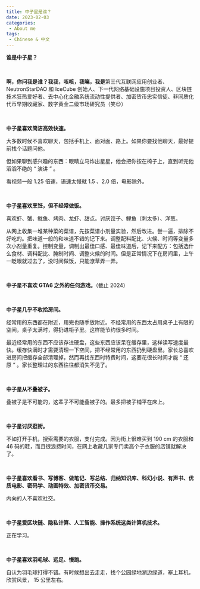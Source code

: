 ```yaml
---
title: 中子星是谁？
date: 2023-02-03
categories:
 - About me
tags:
 - Chinese & 中文
---
```


**谁是中子星？**

<br>

**啊，你问我是谁？我我，咳咳，我嘛，我是**第三代互联网应用创业者、NeutronStarDAO 和 IceCube 创始人、下一代网络基础设施项目投资人、区块链技术狂热爱好者、去中心化金融系统流动性提供者、加密货币忠实信徒、非同质化代币早期收藏家、数字黄金二级市场研究员（笑😉）

<br>

**中子星喜欢简洁高效快速。**

大多数时候不喜欢聊天，包括手机上、面对面、路上。如果你要找他聊天，最好提前找个话题问他。

但如果聊到感兴趣的东西：眼睛立马炸出星星，他会把你按在椅子上，直到听完他滔滔不绝的 “ 演讲 ” 。

看视频一般 1.25 倍速，语速太慢就 1.5 、2.0 倍，电影除外。

<br>

**中子星喜欢烹饪，但不经常做饭。**

喜欢虾、蟹、鱿鱼、烤肉、龙虾、甜点。讨厌饺子、鲤鱼（刺太多）、洋葱。

从网上收集一堆某种菜的菜谱，先按菜谱小剂量实验，然后改进。尝一遍，排除不好吃的。把味道一般的和味道不错的记下来。调整配料配比、火候、时间等变量多次小剂量重复。控制变量，调制出最佳口感、最佳味道后，记下来配方：包括选什么食材、调料配比、腌制时间、调整火候的时间。但是正常情况下在房间里，上午一眨眼就过去了，没时间做饭，只能潦草弄一弄。

<br>

**中子星不喜欢 GTA6 之外的任何游戏。**（截止 2024）

<br>

**中子星几乎不收拾房间。**

经常用的东西都在附近，用完也随手放附近。不经常用的东西太占用桌子上有限的空间，桌子太满时，得扔进柜子里。这样能节约很多时间。

最近经常用的东西不应该存进硬盘，这些东西应该呆在缓存里，这样读写速度最快。缓存快满时才需要清理一下空间，把不经常用的东西扔到硬盘里。家长总喜欢进房间把缓存全部清理掉，然而再找东西时特费时间，这要花很长时间才能 “ 还原 ” 。家长整理过的东西往往都消失不见了。

<br>

**中子星从不叠被子。**

叠被子是不可能的，这辈子不可能叠被子的。最多把被子铺平在床上。

<br>

**中子星讨厌逛街。**

不如打开手机，搜索需要的衣服，支付完成。因为街上很难买到 190 cm 的衣服和 46 码的鞋，而且很浪费时间，在网上收藏几家专门卖高个子衣服的店铺就解决了。

<br>

**中子星喜欢看书、写博客、做笔记、写总结、归纳知识库、科幻小说、有声书、优质电影、密码学、动画特效、加密货币交易。**

内向的人不喜欢社交。

<br>

**中子星爱区块链、隐私计算、人工智能、操作系统这类计算机技术。**

正在学习。

<br>

**中子星喜欢羽毛球、远足、慢跑。**

自认为羽毛球打得不错。有时候想出去走走，找个公园绿地湖边绿道，塞上耳机，欣赏风景， 15 公里左右。

<br>

<br>
